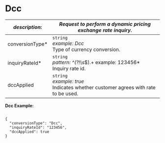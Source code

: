 
# Dcc

| *description*:   | *Request to perform a dynamic pricing exchange rate inquiry.*|
|----|----|
| conversionType* |    ``` string ``` <br/> *example: Dcc*  <br/> Type of currency conversion.|
| inquiryRateId* |    ``` string ```  <br/>  *pattern: ^(?!\s*$).+ example: 123456*  <br/> Inquiry rate id.|
| dccApplied |   ``` string ```  <br/>  *example: true*  <br/> Indicates whether customer agrees with rate to be used.|

**Dcc Example:**

```{r}

{
  "conversionType": "Dcc",
  "inquiryRateId": "123456",
  "dccApplied": true
}
``` 
